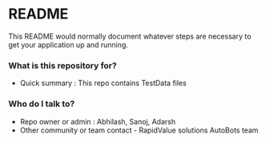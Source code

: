 # README #

This README would normally document whatever steps are necessary to get your application up and running.

### What is this repository for? ###

* Quick summary : This repo contains TestData files

### Who do I talk to? ###

* Repo owner or admin : Abhilash, Sanoj, Adarsh
* Other community or team contact - RapidValue solutions AutoBots team